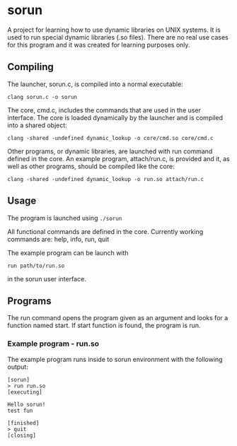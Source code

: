 # sorun
A project for learning how to use dynamic libraries on UNIX systems. It is used to run special dynamic libraries (.so files).
There are no real use cases for this program and it was created for learning purposes only.

## Compiling
The launcher, sorun.c, is compiled into a normal executable:
```
clang sorun.c -o sorun
```
The core, cmd.c, includes the commands that are used in the user interface. The core is loaded dynamically by the launcher and is compiled into a shared object:
```
clang -shared -undefined dynamic_lookup -o core/cmd.so core/cmd.c
```

Other programs, or dynamic libraries, are launched with run command defined in the core. An example program, attach/run.c, is provided and it, as well as other programs, should be compiled like the core:
```
clang -shared -undefined dynamic_lookup -o run.so attach/run.c
```

## Usage
The program is launched using ```./sorun```

All functional commands are defined in the core.
Currently working commands are: help, info, run, quit

The example program can be launch with
```
run path/to/run.so
```
in the sorun user interface.

## Programs
The run command opens the program given as an argument and looks for a function named start. If start function is found, the program is run.

### Example program - run.so
The example program runs inside to sorun environment with the following output:
```
[sorun]
> run run.so
[executing]

Hello sorun!
test fun

[finished]
> quit
[closing]
```
